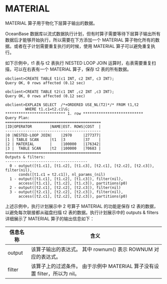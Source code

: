 MATERIAL 
=============================

MATERIAL 算子用于物化下层算子输出的数据。

OceanBase 数据库以流式数据执行计划，但有时算子需要等待下层算子输出所有数据后才能够开始执行，所以需要在下方添加一个 MATERIAL 算子物化所有的数据。或者在子计划需要重复执行的时候，使用 MATERIAL 算子可以避免重复执行。

如下示例中，t1 表与 t2 表执行 NESTED LOOP JOIN 运算时，右表需要重复扫描，可以在右表有一个 MATERIAL 算子，保存 t2 表的所有数据。

    obclient>CREATE TABLE t1(c1 INT, c2 INT, c3 INT);
    Query OK, 0 rows affected (0.12 sec)
    
    obclient>CREATE TABLE t2(c1 INT ,c2 INT ,c3 INT);
    Query OK, 0 rows affected (0.12 sec)
    
    obclient>EXPLAIN SELECT  /*+ORDERED USE_NL(T2)*/* FROM t1,t2 
             WHERE t1.c1=t2.c1\G;
    *************************** 1. row ***************************
    Query Plan: 
    ===========================================
    |ID|OPERATOR        |NAME|EST. ROWS|COST  |
    -------------------------------------------
    |0 |NESTED-LOOP JOIN|    |2970     |277377|
    |1 | TABLE SCAN     |t1  |3        |37    |
    |2 | MATERIAL       |    |100000   |176342|
    |3 |  TABLE SCAN    |t2  |100000   |70683 |
    ===========================================
    Outputs & filters: 
    -------------------------------------
      0 - output([t1.c1], [t1.c2], [t1.c3], [t2.c1], [t2.c2], [t2.c3]), filter(nil), 
          conds([t1.c1 = t2.c1]), nl_params_(nil)
      1 - output([t1.c1], [t1.c2], [t1.c3]), filter(nil), 
          access([t1.c1], [t1.c2], [t1.c3]), partitions(p0)
      2 - output([t2.c1], [t2.c2], [t2.c3]), filter(nil)
      3 - output([t2.c1], [t2.c2], [t2.c3]), filter(nil), 
          access([t2.c1], [t2.c2], [t2.c3]), partitions(p0)



上述示例中，执行计划展示中 2 号算子 MATERIAL 的功能是保存 t2 表的数据，以避免每次联接都从磁盘扫描 t2 表的数据。执行计划展示中的 outputs \& filters 详细展示了 MATERIAL 算子的输出信息如下：


| **信息名称** |                              **含义**                              |
|----------|------------------------------------------------------------------|
| output   | 该算子输出的表达式。 其中 rownum() 表示 ROWNUM 对应的表达式。         |
| filter   | 该算子上的过滤条件。 由于示例中 MATERIAL 算子没有设置 filter，所以为 nil。 |


